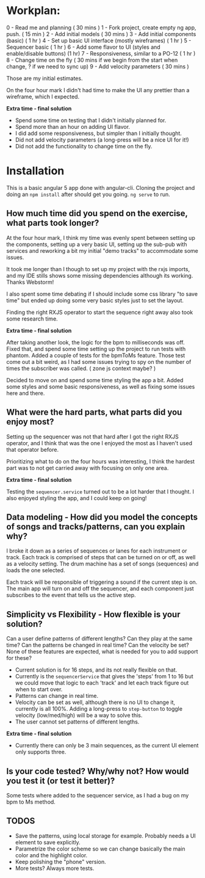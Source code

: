 # Workplan:

0 - Read me and planning ( 30 mins )
1 - Fork project, create empty ng app, push. ( 15 min )
2 - Add initial models ( 30  mins  )
3 - Add initial components (basic) ( 1 hr )
4 - Set up basic UI interface (mostly wireframes) ( 1 hr )
5 - Sequencer basic ( 1 hr )
6 - Add some flavor to  UI (styles and enable/disable buttons) (1 hr)
7 - Responsiveness, similar to a PO-12 ( 1 hr )
8 - Change time on the fly ( 30 mins if we begin from the start when change, ? if we need to sync up)
9 - Add velocity parameters ( 30 mins )


Those are my initial estimates. 

On the four hour mark I didn't had time to make the UI any prettier than a wireframe, which I expected.

**Extra time - final solution**

- Spend some time on testing that I didn't initially planned for. 
- Spend more than an hour on adding UI flavor.
- I did add some responsiveness, but simpler than I initially thought.
- Did not add velocity parameters (a long-press will be a nice UI for it!) 
- Did not add the functionality to change time on the fly.

# Installation

This is a basic angular 5 app done with angular-cli.
Cloning the project and doing an `npm install` after should get you going.
`ng serve` to run.


## How much time did you spend on the exercise, what parts took longer?

At the four hour mark, I think my time was evenly spent between setting up the components, setting up a very basic UI,
setting up the sub-pub with services and reworking a bit my initial "demo tracks" to accommodate some issues.

It took me longer than I though to set up my project with the rxjs imports, and my IDE stills shows some missing
dependencies although its working. Thanks Webstorm!

I also spent some time debating if I should include some css library "to save time" but ended up doing some very basic 
styles just to set the layout.

Finding the right RXJS operator to start the sequence right away also took some research time.

**Extra time - final solution**

After taking another look, the logic for the bpm to milliseconds was off.
Fixed that, and spend some time setting up the project to run tests with phantom.
Added a couple of tests for the bpmToMs feature. Those test come out a bit weird, as I had some issues trying to
spy on the number of times the subscriber was called. ( zone js context maybe? )

Decided to move on and spend some time styling the app a bit. Added some styles and some basic responsiveness, 
as well as fixing some issues here and there.

## What were the hard parts, what parts did you enjoy most?

Setting up the sequencer was not that hard after I got the right RXJS operator, and I think that was the one I enjoyed 
the most as I haven't used that operator before.

Prioritizing what to do on the four hours was interesting, I think the hardest part was to not get carried away
with focusing on only one area.

**Extra time - final solution**

Testing the `sequencer.service` turned out to be a lot harder that I thought.
I also enjoyed styling the app, and I could keep on going! 


## Data modeling - How did you model the concepts of songs and tracks/patterns, can you explain why?

I broke it down as a series of sequences or lanes for each instrument or track. 
Each track is comprised of steps that can be turned on or off, as well as a velocity setting.
The drum machine has a set of songs (sequences) and loads the one selected.

Each track will be responsible of triggering a sound if the current step is on.
The main app will turn on and off the sequencer, and each component just subscribes to the event that tells us
the active step.

 

## Simplicity vs Flexibility - How flexible is your solution? 
Can a user define patterns of different lengths? 
Can they play at the same time? 
Can the patterns be changed in real time? 
Can the velocity be set? None of these features are expected, what is needed for you to add support for these?

- Current solution is for 16 steps, and its not really flexible on that.
- Currently is the `sequencerService` that gives the 'steps' from 1 to 16 but we could move that logic to each 'track' and let each track figure out when to start over.
- Patterns can change in real time.
- Velocity can be set as well, although there is no UI to change it, currently is all 100%. Adding a long-press to `step-button` to toggle velocity (low/med/high) will be a way to solve this. 
- The user cannot set patterns of different lengths.

**Extra time - final solution**

- Currently there can only be 3 main sequences, as the current UI element only supports three.

## Is your code tested? Why/why not? How would you test it (or test it better)?


Some tests where added to the sequencer service, as I had a bug on my bpm to Ms method.


## TODOS

- Save the patterns, using local storage for example. Probably needs a UI element to save explicitly.
- Parametrize the color scheme so we can change basically the main color and the highlight color.
- Keep polishing the "phone" version.
- More tests? Always more tests.


